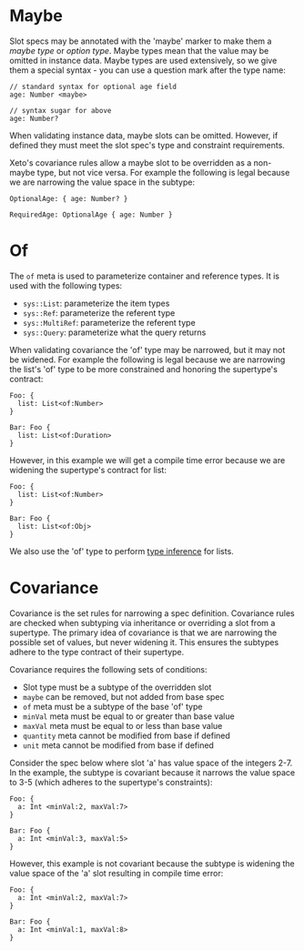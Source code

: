 # Maybe

Slot specs may be annotated with the 'maybe' marker to make
them a *maybe type* or *option type*.  Maybe types mean that the
value may be omitted in instance data.  Maybe types are used
extensively, so we give them a special syntax - you can use
a question mark after the type name:

```xeto
// standard syntax for optional age field
age: Number <maybe>

// syntax sugar for above
age: Number?
```

When validating instance data, maybe slots can be omitted.  However, if
defined they must meet the slot spec's type and constraint requirements.

Xeto's covariance rules allow a maybe slot to be overridden as a non-maybe
type, but not vice versa.  For example the following is legal because
we are narrowing the value space in the subtype:

```xeto
OptionalAge: { age: Number? }

RequiredAge: OptionalAge { age: Number }
```

# Of
The `of` meta is used to parameterize container and reference types.
It is used with the following types:
  - `sys::List`: parameterize the item types
  - `sys::Ref`: parameterize the referent type
  - `sys::MultiRef`: parameterize the referent type
  - `sys::Query`: parameterize what the query returns

When validating covariance the 'of' type may be narrowed, but it may not
be widened.  For example the following is legal because we are narrowing
the list's 'of' type  to be more constrained and honoring the supertype's
contract:

```xeto
Foo: {
  list: List<of:Number>
}

Bar: Foo {
  list: List<of:Duration>
}
```

However, in this example we will get a compile time error because we
are widening the supertype's contract for list:

```xeto
Foo: {
  list: List<of:Number>
}

Bar: Foo {
  list: List<of:Obj>
}
```

We also use the 'of' type to perform [type inference](Specs.md#lists) for lists.

# Covariance

Covariance is the set rules for narrowing a spec definition.  Covariance
rules are checked when subtyping via inheritance or overriding a slot
from a supertype.  The primary idea of covariance is that we are
narrowing the possible set of values, but never widening it.  This ensures
the subtypes adhere to the type contract of their supertype.

Covariance requires the following sets of conditions:
- Slot type must be a subtype of the overridden slot
- `maybe` can be removed, but not added from base spec
- `of` meta must be a subtype of the base 'of' type
- `minVal` meta must be equal to or greater than base value
- `maxVal` meta must be equal to or less than base value
- `quantity` meta cannot be modified from base if defined
- `unit` meta cannot be modified from base if defined

Consider the spec below where slot 'a' has value space of the integers 2-7.
In the example, the subtype is covariant because it narrows the value space
to 3-5 (which adheres to the supertype's constraints):

```xeto
Foo: {
  a: Int <minVal:2, maxVal:7>
}

Bar: Foo {
  a: Int <minVal:3, maxVal:5>
}
```

However, this example is not covariant because the subtype is widening the
value space of the 'a' slot resulting in compile time error:

```xeto
Foo: {
  a: Int <minVal:2, maxVal:7>
}

Bar: Foo {
  a: Int <minVal:1, maxVal:8>
}
```
